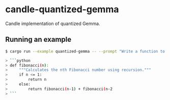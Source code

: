 # candle-quantized-gemma

Candle implementation of quantized Gemma.

## Running an example

```bash
$ cargo run --example quantized-gemma -- --prompt "Write a function to calculate fibonacci numbers. "

> ```python
> def fibonacci(n):
>     """Calculates the nth Fibonacci number using recursion."""
>     if n <= 1:
>         return n
>     else:
>         return fibonacci(n-1) + fibonacci(n-2
> ```
```